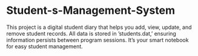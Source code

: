 # Student-s-Management-System
This project is a digital student diary that helps you add, view, update, and remove student records. All data is stored in ’students.dat,’ ensuring information persists between program sessions. It’s your smart notebook for easy student management.
